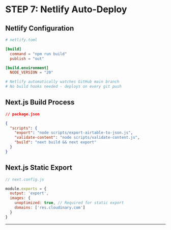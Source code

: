 # STEP 7: Netlify Auto-Deploy

## Netlify Configuration

```toml
# netlify.toml

[build]
  command = "npm run build"
  publish = "out"

[build.environment]
  NODE_VERSION = "20"

# Netlify automatically watches GitHub main branch
# No build hooks needed - deploys on every git push
```

## Next.js Build Process

```json
// package.json

{
  "scripts": {
    "export": "node scripts/export-airtable-to-json.js",
    "validate-content": "node scripts/validate-content.js",
    "build": "next build && next export"
  }
}
```

## Next.js Static Export

```javascript
// next.config.js

module.exports = {
  output: 'export',
  images: {
    unoptimized: true, // Required for static export
    domains: ['res.cloudinary.com']
  }
}
```

---
